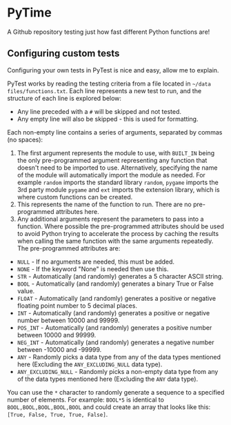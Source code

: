 # PyTime
A Github repository testing just how fast different Python functions are!

## Configuring custom tests
Configuring your own tests in PyTest is nice and easy, allow me to explain.

PyTest works by reading the testing criteria from a file located in `~/data files/functions.txt`.
Each line represents a new test to run, and the structure of each line is explored below:

* Any line preceded with a `#` will be skipped and not tested.
* Any empty line will also be skipped - this is used for formatting.

Each non-empty line contains a series of arguments, separated by commas (no spaces):
1. The first argument represents the module to use, with `BUILT_IN` being the only pre-programmed argument representing any function that doesn't need to be imported to use. Alternatively, specifying the name of the module will automatically import the module as needed. For example `random` imports the standard library `random`, `pygame` imports the 3rd party module `pygame` and `ext` imports the extension library, which is where custom functions can be created.
2. This represents the name of the function to run. There are no pre-programmed attributes here.
3. Any additional arguments represent the parameters to pass into a function. Where possible the pre-programmed attributes should be used to avoid Python trying to accelerate the process by caching the results when calling the same function with the same arguments repeatedly. The pre-programmed attributes are:
* `NULL` - If no arguments are needed, this must be added.
* `NONE` - If the keyword "None" is needed then use this.
* `STR` - Automatically (and randomly) generates a 5 character ASCII string.
* `BOOL` - Automatically (and randomly) generates a binary True or False value.
* `FLOAT` - Automatically (and randomly) generates a positive or negative floating point number to 5 decimal places.
* `INT` - Automatically (and randomly) generates a positive or negative number between 10000 and 99999.
* `POS_INT` - Automatically (and randomly) generates a positive number between 10000 and 99999.
* `NEG_INT` - Automatically (and randomly) generates a negative number between -10000 and -99999.
* `ANY` - Randomly picks a data type from any of the data types mentioned here (Excluding the `ANY_EXCLUDING_NULL` data type).
* `ANY_EXCLUDING_NULL` - Randomly picks a non-empty data type from any of the data types mentioned here (Excluding the `ANY` data type).

You can use the `*` character to randomly generate a sequence to a specified number of elements. For example: `BOOL*5` is identical to `BOOL,BOOL,BOOL,BOOL,BOOL` and could create an array that looks like this: `[True, False, True, True, False]`.